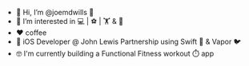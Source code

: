 - 🙌 Hi, I’m @joemdwills 👋
- 👀 I’m interested in 💻 | ⚽ | 🏋️ & 📘
- ❤️ coffee
- 💼 iOS Developer @ John Lewis Partnership using Swift 🦅 & Vapor 🐦
- 🤓 I'm currently building a Functional Fitness workout ⏱️ app

<!---
joemdwills/joemdwills is a ✨ special ✨ repository because its `README.md` (this file) appears on your GitHub profile.
You can click the Preview link to take a look at your changes.
--->
